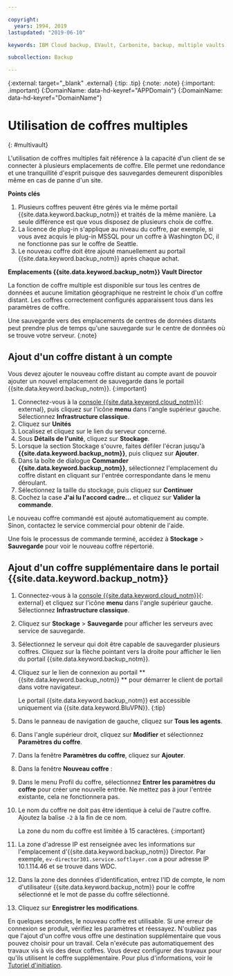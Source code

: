 ```yaml
---

copyright:
  years: 1994, 2019
lastupdated: "2019-06-10"

keywords: IBM Cloud backup, EVault, Carbonite, backup, multiple vaults, mulitple locations, disaster recovery

subcollection: Backup

---
```

{:external: target="_blank" .external}
{:tip: .tip}
{:note: .note}
{:important: .important}
{:DomainName: data-hd-keyref="APPDomain"}
{:DomainName: data-hd-keyref="DomainName"}

# Utilisation de coffres multiples
{: #multivault}

L'utilisation de coffres multiples fait référence à la capacité d'un client de se connecter à plusieurs emplacements de coffre. Elle permet une redondance et une tranquillité d'esprit puisque des sauvegardes demeurent disponibles même en cas de panne d'un site.

**Points clés**

1. Plusieurs coffres peuvent être gérés via le même portail {{site.data.keyword.backup_notm}} et traités de la même manière. La seule différence est que vous disposez de plusieurs choix de coffre.
2. La licence de plug-in s'applique au niveau du coffre, par exemple, si vous avez acquis le plug-in MSSQL pour un coffre à Washington DC, il ne fonctionne pas sur le coffre de Seattle.
3. Le nouveau coffre doit être ajouté manuellement au portail {{site.data.keyword.backup_notm}} après chaque achat.



**Emplacements {{site.data.keyword.backup_notm}} Vault Director**

La fonction de coffre multiple est disponible sur tous les centres de données et aucune limitation géographique ne restreint le choix d'un coffre distant. Les coffres correctement configurés apparaissent tous dans les paramètres de coffre.

Une sauvegarde vers des emplacements de centres de données distants peut prendre plus de temps qu'une sauvegarde sur le centre de données où se trouve votre serveur.
{:note}

## Ajout d'un coffre distant à un compte

Vous devez ajouter le nouveau coffre distant au compte avant de pouvoir ajouter un nouvel emplacement de sauvegarde dans le portail {{site.data.keyword.backup_notm}}.
{:important}

1. Connectez-vous à la [console {{site.data.keyword.cloud_notm}}](https://{DomainName}){: external}, puis cliquez sur l'icône **menu** dans l'angle supérieur gauche. Sélectionnez **Infrastructure classique**.
2. Cliquez sur **Unités**
3. Localisez et cliquez sur le lien du serveur concerné.
4. Sous **Détails de l'unité**, cliquez sur **Stockage**.
5. Lorsque la section Stockage s'ouvre, faites défiler l'écran jusqu'à **{{site.data.keyword.backup_notm}}**, puis cliquez sur **Ajouter**.
6. Dans la boîte de dialogue **Commander {{site.data.keyword.backup_notm}}**, sélectionnez l'emplacement du coffre distant en cliquant sur l'entrée correspondante dans le menu déroulant.
7. Sélectionnez la taille du stockage, puis cliquez sur **Continuer**
8. Cochez la case **J'ai lu l'accord cadre...** et cliquez sur **Valider la commande**.

Le nouveau coffre commandé est ajouté automatiquement au compte. Sinon, contactez le service commercial pour obtenir de l'aide.

Une fois le processus de commande terminé, accédez à **Stockage** > **Sauvegarde** pour voir le nouveau coffre répertorié.

## Ajout d'un coffre supplémentaire dans le portail {{site.data.keyword.backup_notm}}

1. Connectez-vous à la [console {{site.data.keyword.cloud_notm}}](https://{DomainName}){: external} et cliquez sur l'icône **menu** dans l'angle supérieur gauche. Sélectionnez **Infrastructure classique**.
2. Cliquez sur **Stockage** > **Sauvegarde** pour afficher les serveurs avec service de sauvegarde.
3. Sélectionnez le serveur qui doit être capable de sauvegarder plusieurs coffres. Cliquez sur la flèche pointant vers la droite pour afficher le lien du portail {{site.data.keyword.backup_notm}}.
4. Cliquez sur le lien de connexion au portail **{{site.data.keyword.backup_notm}} ** pour démarrer le client de portail dans votre navigateur.

   Le portail {{site.data.keyword.backup_notm}} est accessible uniquement via {{site.data.keyword.BluVPN}}.
   {:tip}
5. Dans le panneau de navigation de gauche, cliquez sur **Tous les agents**.
6. Dans l'angle supérieur droit, cliquez sur **Modifier** et sélectionnez **Paramètres du coffre**.
7. Dans la fenêtre **Paramètres du coffre**, cliquez sur **Ajouter**.
8. Dans la fenêtre **Nouveau coffre** :
  1. Dans le menu Profil du coffre, sélectionnez **Entrer les paramètres du coffre** pour créer une nouvelle entrée. Ne mettez pas à jour l'entrée existante, cela ne fonctionnera pas.
  2. Le nom du coffre ne doit pas être identique à celui de l'autre coffre. Ajoutez la balise `-2` à la fin de ce nom. <br/>

     La zone du nom du coffre est limitée à 15 caractères.
     {:important}
  3. La zone d'adresse IP est renseignée avec les informations sur l'emplacement d'{{site.data.keyword.backup_notm}} Director. Par exemple, `ev-director301.service.softlayer.com` a pour adresse IP 10.1.114.46 et se trouve dans WDC.
  4. Dans la zone des données d'identification, entrez l'ID de compte, le nom d'utilisateur {{site.data.keyword.backup_notm}} pour le coffre sélectionné et le mot de passe du coffre sélectionné.
  5. Cliquez sur **Enregistrer les modifications**.

En quelques secondes, le nouveau coffre est utilisable. Si une erreur de connexion se produit, vérifiez les paramètres et réessayez. N'oubliez pas que l'ajout d'un coffre vous offre une destination supplémentaire que vous pouvez choisir pour un travail. Cela n'exécute pas automatiquement des travaux vis à vis des deux coffres. Vous devez configurer des travaux pour qu'ils utilisent le coffre supplémentaire. Pour plus d'informations, voir le [Tutoriel d'initiation](/docs/infrastructure/Backup?topic=Backup-getting-started#getting-started).
